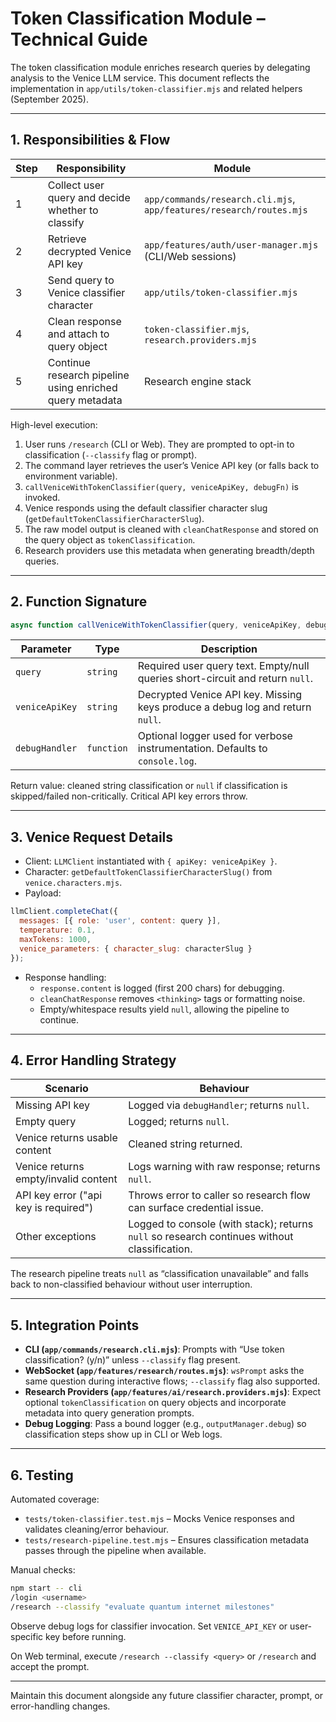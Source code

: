 # Token Classification Module – Technical Guide

The token classification module enriches research queries by delegating analysis to the Venice LLM service. This document reflects the implementation in `app/utils/token-classifier.mjs` and related helpers (September 2025).

---

## 1. Responsibilities & Flow

| Step | Responsibility | Module |
| --- | --- | --- |
| 1 | Collect user query and decide whether to classify | `app/commands/research.cli.mjs`, `app/features/research/routes.mjs` |
| 2 | Retrieve decrypted Venice API key | `app/features/auth/user-manager.mjs` (CLI/Web sessions) |
| 3 | Send query to Venice classifier character | `app/utils/token-classifier.mjs` |
| 4 | Clean response and attach to query object | `token-classifier.mjs`, `research.providers.mjs` |
| 5 | Continue research pipeline using enriched query metadata | Research engine stack |

High-level execution:

1. User runs `/research` (CLI or Web). They are prompted to opt-in to classification (`--classify` flag or prompt).
2. The command layer retrieves the user’s Venice API key (or falls back to environment variable).
3. `callVeniceWithTokenClassifier(query, veniceApiKey, debugFn)` is invoked.
4. Venice responds using the default classifier character slug (`getDefaultTokenClassifierCharacterSlug`).
5. The raw model output is cleaned with `cleanChatResponse` and stored on the query object as `tokenClassification`.
6. Research providers use this metadata when generating breadth/depth queries.

---

## 2. Function Signature

```javascript
async function callVeniceWithTokenClassifier(query, veniceApiKey, debugHandler = console.log)
```

| Parameter | Type | Description |
| --- | --- | --- |
| `query` | `string` | Required user query text. Empty/null queries short-circuit and return `null`. |
| `veniceApiKey` | `string` | Decrypted Venice API key. Missing keys produce a debug log and return `null`. |
| `debugHandler` | `function` | Optional logger used for verbose instrumentation. Defaults to `console.log`. |

Return value: cleaned string classification or `null` if classification is skipped/failed non-critically. Critical API key errors throw.

---

## 3. Venice Request Details

- Client: `LLMClient` instantiated with `{ apiKey: veniceApiKey }`.
- Character: `getDefaultTokenClassifierCharacterSlug()` from `venice.characters.mjs`.
- Payload:

```javascript
llmClient.completeChat({
  messages: [{ role: 'user', content: query }],
  temperature: 0.1,
  maxTokens: 1000,
  venice_parameters: { character_slug: characterSlug }
});
```

- Response handling:
  - `response.content` is logged (first 200 chars) for debugging.
  - `cleanChatResponse` removes `<thinking>` tags or formatting noise.
  - Empty/whitespace results yield `null`, allowing the pipeline to continue.

---

## 4. Error Handling Strategy

| Scenario | Behaviour |
| --- | --- |
| Missing API key | Logged via `debugHandler`; returns `null`. |
| Empty query | Logged; returns `null`. |
| Venice returns usable content | Cleaned string returned. |
| Venice returns empty/invalid content | Logs warning with raw response; returns `null`. |
| API key error ("api key is required") | Throws error to caller so research flow can surface credential issue. |
| Other exceptions | Logged to console (with stack); returns `null` so research continues without classification. |

The research pipeline treats `null` as “classification unavailable” and falls back to non-classified behaviour without user interruption.

---

## 5. Integration Points

- **CLI (`app/commands/research.cli.mjs`)**: Prompts with “Use token classification? (y/n)” unless `--classify` flag present.
- **WebSocket (`app/features/research/routes.mjs`)**: `wsPrompt` asks the same question during interactive flows; `--classify` flag also supported.
- **Research Providers (`app/features/ai/research.providers.mjs`)**: Expect optional `tokenClassification` on query objects and incorporate metadata into query generation prompts.
- **Debug Logging**: Pass a bound logger (e.g., `outputManager.debug`) so classification steps show up in CLI or Web logs.

---

## 6. Testing

Automated coverage:

- `tests/token-classifier.test.mjs` – Mocks Venice responses and validates cleaning/error behaviour.
- `tests/research-pipeline.test.mjs` – Ensures classification metadata passes through the pipeline when available.

Manual checks:

```bash
npm start -- cli
/login <username>
/research --classify "evaluate quantum internet milestones"
```

Observe debug logs for classifier invocation. Set `VENICE_API_KEY` or user-specific key before running.

On Web terminal, execute `/research --classify <query>` or `/research` and accept the prompt.

---

Maintain this document alongside any future classifier character, prompt, or error-handling changes.

